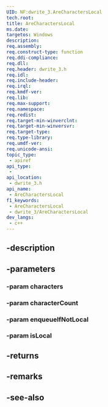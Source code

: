 ```yaml
---
UID: NF:dwrite_3.AreCharactersLocal
tech.root: 
title: AreCharactersLocal
ms.date: 
targetos: Windows
description: 
req.assembly: 
req.construct-type: function
req.ddi-compliance: 
req.dll: 
req.header: dwrite_3.h
req.idl: 
req.include-header: 
req.irql: 
req.kmdf-ver: 
req.lib: 
req.max-support: 
req.namespace: 
req.redist: 
req.target-min-winverclnt: 
req.target-min-winversvr: 
req.target-type: 
req.type-library: 
req.umdf-ver: 
req.unicode-ansi: 
topic_type:
 - apiref
api_type:
 - 
api_location:
 - dwrite_3.h
api_name:
 - AreCharactersLocal
f1_keywords:
 - AreCharactersLocal
 - dwrite_3/AreCharactersLocal
dev_langs:
 - c++
---
```


## -description

## -parameters

### -param characters

### -param characterCount

### -param enqueueIfNotLocal

### -param isLocal

## -returns

## -remarks

## -see-also

